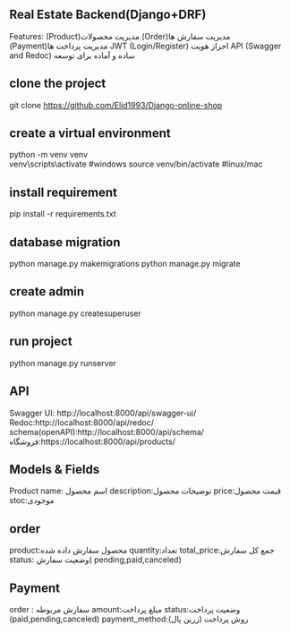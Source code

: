 ## Real Estate Backend(Django+DRF)
Features:
(Product)مدیریت محصولات
(Order)مدیریت سفارش ها
(Payment)مدیریت پرداخت ها
JWT (Login/Register) احراز هویت
API  (Swagger and Redoc) ساده و آماده برای توسعه

## clone the project
git clone 
https://github.com/Elid1993/Django-online-shop

## create a virtual environment
python -m venv venv  
venv\scripts\activate  #windows
source venv/bin/activate  #linux/mac

## install requirement
pip install -r requirements.txt

## database migration
python manage.py makemigrations
python manage.py migrate

## create admin 
python manage.py createsuperuser

## run project
python manage.py runserver

## API
Swagger UI: http://localhost:8000/api/swagger-ui/
Redoc:http://localhost:8000/api/redoc/
schema(openAPI):http://localhost:8000/api/schema/
فروشگاه:https://localhost:8000/api/products/
## Models & Fields
Product 
name: اسم محصول
description:توضیحات محصول
price:قیمت محصول
stoc:موجودی

## order
product:محصول سفارش داده شده
quantity:تعداد
total_price:جمع کل سفارش
status: وضعیت سفارش( pending,paid,canceled)

## Payment 
order : سفارش مربوطه
amount:مبلغ پرداخت
status:وضعیت پرداخت (paid,pending,canceled)
payment_method:روش پرداخت (زرین پال)